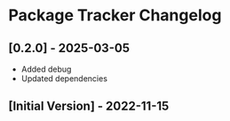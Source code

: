 # Package Tracker Changelog

## [0.2.0] - 2025-03-05

- Added debug
- Updated dependencies

## [Initial Version] - 2022-11-15
